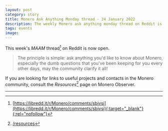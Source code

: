 ```yaml
---
layout: post
category: story
title: Monero Ask Anything Monday thread - 24 January 2022
description: The weekly Monero ask anything monday thread on Reddit is now open. Post your newbie questions so the community can help.
tags: events
image: 
---
```


This week's *MAAM* thread[^1] on Reddit is now open. 

> The principle is simple: ask anything you'd like to know about Monero, especially the dumb questions that you've been keeping for you every other days, may the community clarify it all!

If you are looking for links to useful projects and contacts in the Monero community, consult the *Resources*[^2] page on Monero Observer. 

---

[^1]: [https://libredd.it/r/Monero/comments/sbivsi](https://libredd.it/r/Monero/comments/sbivsi){:target="_blank"}{:rel="nofollow"}
[^2]: [/resources](/resources)


